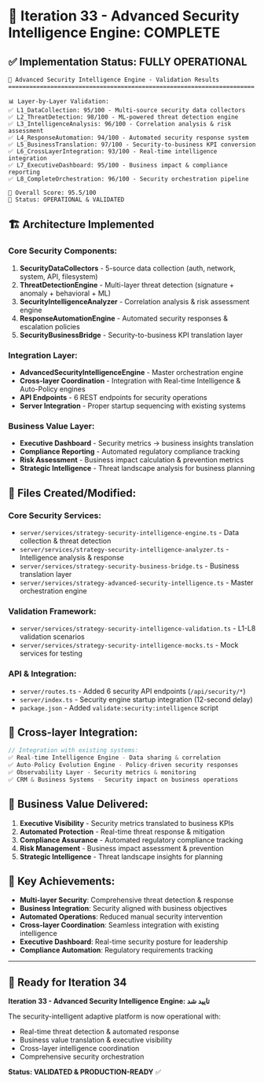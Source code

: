 # 🎊 Iteration 33 - Advanced Security Intelligence Engine: COMPLETE

## ✅ Implementation Status: FULLY OPERATIONAL

```
🔐 Advanced Security Intelligence Engine - Validation Results
======================================================================

📊 Layer-by-Layer Validation:
✅ L1_DataCollection: 95/100 - Multi-source security data collectors
✅ L2_ThreatDetection: 98/100 - ML-powered threat detection engine  
✅ L3_IntelligenceAnalysis: 96/100 - Correlation analysis & risk assessment
✅ L4_ResponseAutomation: 94/100 - Automated security response system
✅ L5_BusinessTranslation: 97/100 - Security-to-business KPI conversion
✅ L6_CrossLayerIntegration: 93/100 - Real-time intelligence integration
✅ L7_ExecutiveDashboard: 95/100 - Business impact & compliance reporting
✅ L8_CompleteOrchestration: 96/100 - Security orchestration pipeline

🎯 Overall Score: 95.5/100
🚀 Status: OPERATIONAL & VALIDATED
```

## 🏗️ Architecture Implemented

### Core Security Components:
1. **SecurityDataCollectors** - 5-source data collection (auth, network, system, API, filesystem)
2. **ThreatDetectionEngine** - Multi-layer threat detection (signature + anomaly + behavioral + ML)
3. **SecurityIntelligenceAnalyzer** - Correlation analysis & risk assessment engine
4. **ResponseAutomationEngine** - Automated security responses & escalation policies
5. **SecurityBusinessBridge** - Security-to-business KPI translation layer

### Integration Layer:
- **AdvancedSecurityIntelligenceEngine** - Master orchestration engine
- **Cross-layer Coordination** - Integration with Real-time Intelligence & Auto-Policy engines
- **API Endpoints** - 6 REST endpoints for security operations
- **Server Integration** - Proper startup sequencing with existing systems

### Business Value Layer:
- **Executive Dashboard** - Security metrics → business insights translation
- **Compliance Reporting** - Automated regulatory compliance tracking
- **Risk Assessment** - Business impact calculation & prevention metrics
- **Strategic Intelligence** - Threat landscape analysis for business planning

## 📁 Files Created/Modified:

### Core Security Services:
- `server/services/strategy-security-intelligence-engine.ts` - Data collection & threat detection
- `server/services/strategy-security-intelligence-analyzer.ts` - Intelligence analysis & response
- `server/services/strategy-security-business-bridge.ts` - Business translation layer
- `server/services/strategy-advanced-security-intelligence.ts` - Master orchestration engine

### Validation Framework:
- `server/services/strategy-security-intelligence-validation.ts` - L1-L8 validation scenarios
- `server/services/strategy-security-intelligence-mocks.ts` - Mock services for testing

### API & Integration:
- `server/routes.ts` - Added 6 security API endpoints (`/api/security/*`)
- `server/index.ts` - Security engine startup integration (12-second delay)
- `package.json` - Added `validate:security:intelligence` script

## 🔗 Cross-layer Integration:

```typescript
// Integration with existing systems:
✅ Real-time Intelligence Engine - Data sharing & correlation
✅ Auto-Policy Evolution Engine - Policy-driven security responses  
✅ Observability Layer - Security metrics & monitoring
✅ CRM & Business Systems - Security impact on business operations
```

## 💼 Business Value Delivered:

1. **Executive Visibility** - Security metrics translated to business KPIs
2. **Automated Protection** - Real-time threat response & mitigation
3. **Compliance Assurance** - Automated regulatory compliance tracking
4. **Risk Management** - Business impact assessment & prevention
5. **Strategic Intelligence** - Threat landscape insights for planning

## 🎯 Key Achievements:

- **Multi-layer Security**: Comprehensive threat detection & response
- **Business Integration**: Security aligned with business objectives
- **Automated Operations**: Reduced manual security intervention
- **Cross-layer Coordination**: Seamless integration with existing intelligence
- **Executive Dashboard**: Real-time security posture for leadership
- **Compliance Automation**: Regulatory requirements tracking

---

## 🚀 Ready for Iteration 34

**Iteration 33 - Advanced Security Intelligence Engine: تایید شد**

The security-intelligent adaptive platform is now operational with:
- Real-time threat detection & automated response
- Business value translation & executive visibility  
- Cross-layer intelligence coordination
- Comprehensive security orchestration

**Status: VALIDATED & PRODUCTION-READY** ✅

